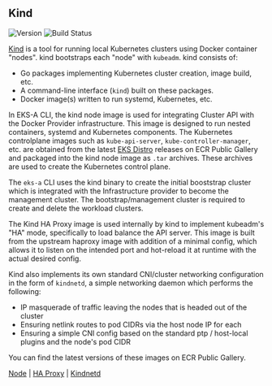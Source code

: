## **Kind**
![Version](https://img.shields.io/badge/version-v0.11.1-blue)
![Build Status](https://codebuild.us-west-2.amazonaws.com/badges?uuid=eyJlbmNyeXB0ZWREYXRhIjoiVkgvQm93WHUvUWJ1U2ZhSG9JTUJNMFdjdGtwSkIyRCt1azM0THYxcWYweC8rM2lHRmNYMXI0QkVPUm4yZ0JZZ1c4RzdMeTJ3dGtpREdYeFpvTEhtc2FnPSIsIml2UGFyYW1ldGVyU3BlYyI6Im9GV2EzRGZQNVZ5c25kTmoiLCJtYXRlcmlhbFNldFNlcmlhbCI6MX0%3D&branch=main)

[Kind](https://github.com/kubernetes-sigs/kind) is a tool for running local Kubernetes clusters using Docker container "nodes". kind bootstraps each "node" with `kubeadm`. kind consists of:
* Go packages implementing Kubernetes cluster creation, image build, etc.
* A command-line interface (`kind`) built on these packages.
* Docker image(s) written to run systemd, Kubernetes, etc.

In EKS-A CLI, the kind node image is used for integrating Cluster API with the Docker Provider infrastructure. This image is designed to run nested containers, systemd and Kubernetes components. The Kubernetes controlplane images such as `kube-api-server`, `kube-controller-manager`, etc. are obtained from the latest [EKS Distro](https://github.com/aws/eks-distro) releases on ECR Public Gallery and packaged into the kind node image as `.tar` archives. These archives are used to create the Kubernetes control plane.

The `eks-a` CLI uses the kind binary to create the initial booststrap cluster which is integrated with the Infrastructure provider to become the management cluster. The bootstrap/management cluster is required to create and delete the workload clusters.

The Kind HA Proxy image is used internally by kind to implement kubeadm's "HA" mode, specifically to load balance the API server.
This image is built from the upstream haproxy image with addition of a minimal config, which allows it to listen on the intended port and hot-reload it at runtime with the actual desired config.

Kind also implements its own standard CNI/cluster networking configuration in the form of `kindnetd`, a simple networking daemon which performs the following:
* IP masquerade of traffic leaving the nodes that is headed out of the cluster
* Ensuring netlink routes to pod CIDRs via the host node IP for each
* Ensuring a simple CNI config based on the standard ptp / host-local plugins and the node's pod CIDR

You can find the latest versions of these images on ECR Public Gallery.

[Node](https://gallery.ecr.aws/eks-anywhere/kubernetes-sigs/kind/node) | [HA Proxy](https://gallery.ecr.aws/eks-anywhere/kubernetes-sigs/kind/haproxy) | [Kindnetd](https://gallery.ecr.aws/eks-anywhere/kubernetes-sigs/kind/kindnetd)
